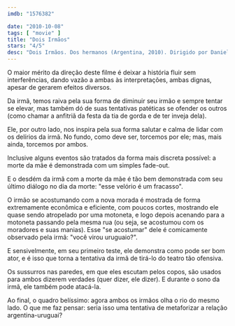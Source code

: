 ```yaml
---
imdb: "1576382"

date: "2010-10-08"
tags: [ "movie" ]
title: "Dois Irmãos"
stars: "4/5"
desc: "Dois Irmãos. Dos hermanos (Argentina, 2010). Dirigido por Daniel Burman. Escrito por Daniel Burman, Diego Dubcovsky, Diego Dubcovsky. Com Antonio Gasalla, Graciela Borges, Elena Lucena, Rita Cortese, Osmar Núñez, Gustavo Jalife."
---
```

O maior mérito da direção deste filme é deixar a história fluir sem interferências, dando vazão a ambas às interpretações, ambas dignas, apesar de gerarem efeitos diversos.

Da irmã, temos raiva pela sua forma de diminuir seu irmão e sempre tentar se elevar, mas também dó de suas tentativas patéticas se ofender os outros (como chamar a anfitriã da festa da tia de gorda e de ter inveja dela).

Ele, por outro lado, nos inspira pela sua forma salutar e calma de lidar com os delírios da irmã. No fundo, como deve ser, torcemos por ele; mas, mais ainda, torcemos por ambos.

Inclusive alguns eventos são tratados da forma mais discreta possível: a morte da mãe é demonstrada com um simples fade-out.

E o desdém da irmã com a morte da mãe é tão bem demonstrada com seu último diálogo no dia da morte: "esse velório é um fracasso".

O irmão se acostumando com a nova morada é mostrada de forma extremamente econômica e eficiente, com poucos cortes, mostrando ele quase sendo atropelado por uma motoneta, e logo depois acenando para a motoneta passando pela mesma rua (ou seja, se acostumou com os moradores e suas manias). Esse "se acostumar" dele é comicamente observado pela irmã: "você virou uruguaio?".

E sensivelmente, em seu primeiro teste, ele demonstra como pode ser bom ator, e é isso que torna a tentativa da irmã de tirá-lo do teatro tão ofensiva.

Os sussurros nas paredes, em que eles escutam pelos copos, são usados para ambos dizerem verdades (quer dizer, ele dizer). E durante o sono da irmã, ele também pode atacá-la.

Ao final, o quadro belíssimo: agora ambos os irmãos olha o rio do mesmo lado. O que me faz pensar: seria isso uma tentativa de metaforizar a relação argentina-uruguai?


